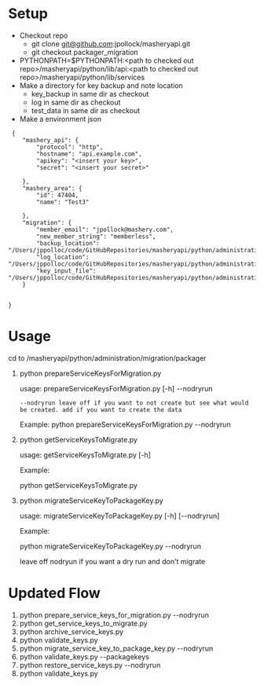 # Setup
* Checkout repo
    * git clone git@github.com:jpollock/masheryapi.git
    * git checkout packager_migration
* PYTHONPATH=$PYTHONPATH:\<path to checked out repo>/masheryapi/python/lib/api:\<path to checked out repo>/masheryapi/python/lib/services
* Make a directory for key backup and note location
    * key_backup in same dir as checkout
    * log in same dir as checkout
    * test_data in same dir as checkout
* Make a environment json

````
 {
    "mashery_api": {
        "protocol": "http",
        "hostname": "api.example.com",
        "apikey": "<insert your key>",
        "secret": "<insert your secret>"
 
    },
    "mashery_area": {
        "id": 47404,
        "name": "Test3"

    },
    "migration": {
        "member_email": "jpollock@mashery.com",
        "new_member_string": "memberless",
        "backup_location": "/Users/jppolloc/code/GitHubRepositories/masheryapi/python/administration/migration/packager/key_backup/",
        "log_location": "/Users/jppolloc/code/GitHubRepositories/masheryapi/python/administration/migration/packager/log/",
        "key_input_file": "/Users/jppolloc/code/GitHubRepositories/masheryapi/python/administration/migration/packager/test_data/keys_to_migrate.json"
    }


}
````
    

# Usage

cd to <path to checked out repo>/masheryapi/python/administration/migration/packager

1. python prepareServiceKeysForMigration.py

    usage: prepareServiceKeysForMigration.py [-h]
                                         --nodryrun

       --nodryrun leave off if you want to not create but see what would be created. add if you want to create the data
    
    Example:
    python prepareServiceKeysForMigration.py --nodryrun

2. python getServiceKeysToMigrate.py

    usage: getServiceKeysToMigrate.py [-h]
        
    Example:
    
     python getServiceKeysToMigrate.py 
     
3. python migrateServiceKeyToPackageKey.py

    usage: migrateServiceKeyToPackageKey.py [-h] [--nodryrun] 
    
    Example: 

	python migrateServiceKeyToPackageKey.py  --nodryrun
	
	leave off nodryun if you want a dry run and don't migrate
	
	
# Updated Flow

1. python prepare_service_keys_for_migration.py --nodryrun
2. python get_service_keys_to_migrate.py
3. python archive_service_keys.py
4. python validate_keys.py
5. python migrate_service_key_to_package_key.py --nodryrun
6. python validate_keys.py --packagekeys
7. python restore_service_keys.py --nodryrun
8. python validate_keys.py
